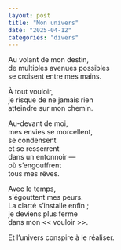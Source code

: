 ```yaml
---
layout: post
title: "Mon univers"
date: "2025-04-12"
categories: "divers"
---
```


Au volant de mon destin,  
de multiples avenues possibles  
se croisent entre mes mains.  

À tout vouloir,  
je risque de ne jamais rien  
atteindre sur mon chemin.  

Au-devant de moi,  
mes envies se morcellent,  
se condensent  
et se resserrent  
dans un entonnoir —  
où s’engouffrent  
tous mes rêves.  

Avec le temps,  
s'égouttent mes peurs.  
La clarté s’installe enfin ;  
je deviens plus ferme  
dans mon << vouloir >>.  

Et l’univers conspire à le réaliser.  
